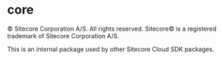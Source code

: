 # core

© Sitecore Corporation A/S. All rights reserved. Sitecore© is a registered trademark of Sitecore Corporation A/S.

This is an internal package used by other Sitecore Cloud SDK packages.